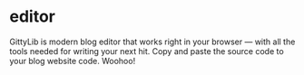 # editor
GittyLib is modern blog editor that works right in your browser — with all the tools needed for writing your next hit. Copy and paste the source code to your blog website code. Woohoo!
